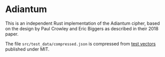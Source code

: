 # Adiantum

This is an independent Rust implementation of the Adiantum cipher, based on the design by Paul Crowley and Eric Biggers as described in their 2018 paper.

The file `src/test_data/compressed.json` is compressed from [test vectors](https://github.com/google/adiantum/blob/4feeb5aada81dc2f319996acd4ac95a2a07c99a4/test_vectors/ours/Adiantum/Adiantum_XChaCha12_32_AES256.json) published under MIT.
